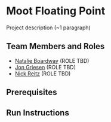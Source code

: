 # Moot Floating Point

Project description (~1 paragraph)

## Team Members and Roles

* [Natalie Boardway](https://github.com/ngboardway/CIS641-HW2-Boardway) (ROLE TBD)
* [Jon Griesen](https://github.com/griesenj/CIS641-HW2-Griesen) (ROLE TBD)
* [Nick Reitz](https://github.com/Reitzn/CIS641-HW2-Reitz) (ROLE TBD)

## Prerequisites

## Run Instructions
